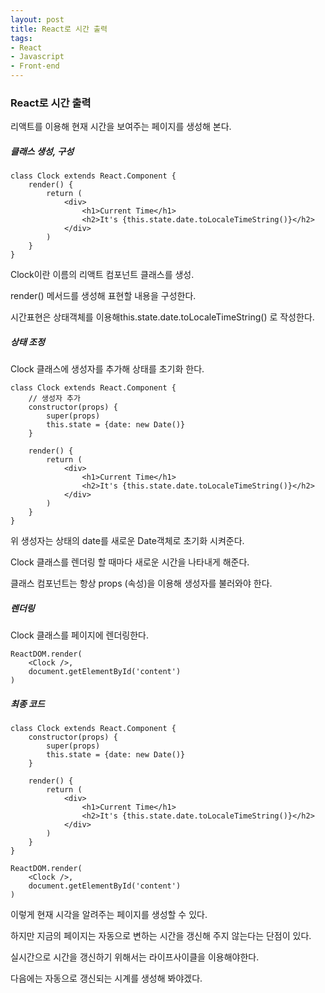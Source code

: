 ```yaml
---
layout: post
title: React로 시간 출력
tags:
- React
- Javascript
- Front-end
---
```


### React로 시간 출력

리액트를 이용해 현재 시간을 보여주는 페이지를 생성해 본다.



##### 클래스 생성, 구성

```
class Clock extends React.Component {
    render() {
        return (
            <div>
                <h1>Current Time</h1>
                <h2>It's {this.state.date.toLocaleTimeString()}</h2>
            </div>
        )
    }
}
```

Clock이란 이름의 리액트 컴포넌트 클래스를 생성.

render() 메서드를 생성해 표현할 내용을 구성한다.

시간표현은 상태객체를 이용해this.state.date.toLocaleTimeString() 로 작성한다.



##### 상태 조정

Clock 클래스에 생성자를 추가해 상태를 초기화 한다.

```
class Clock extends React.Component {
	// 생성자 추가
    constructor(props) {
        super(props)
        this.state = {date: new Date()}
    }

    render() {
        return (
            <div>
                <h1>Current Time</h1>
                <h2>It's {this.state.date.toLocaleTimeString()}</h2>
            </div>
        )
    }
}
```

위 생성자는 상태의 date를 새로운 Date객체로 초기화 시켜준다.

Clock 클래스를 렌더링 할 때마다 새로운 시간을 나타내게 해준다.

클래스 컴포넌트는 항상 props (속성)을 이용해 생성자를 불러와야 한다.



##### 렌더링

Clock 클래스를 페이지에 렌더링한다.

```
ReactDOM.render(
	<Clock />,
	document.getElementById('content')
)
```



##### 최종 코드

```
class Clock extends React.Component {
    constructor(props) {
        super(props)
        this.state = {date: new Date()}
    }

    render() {
        return (
            <div>
                <h1>Current Time</h1>
                <h2>It's {this.state.date.toLocaleTimeString()}</h2>
            </div>
        )
    }
}

ReactDOM.render(
    <Clock />,
    document.getElementById('content')
)
```



이렇게 현재 시각을 알려주는 페이지를 생성할 수 있다.

하지만 지금의 페이지는 자동으로 변하는 시간을 갱신해 주지 않는다는 단점이 있다.

실시간으로 시간을 갱신하기 위해서는 라이프사이클을 이용해야한다. 

다음에는 자동으로 갱신되는 시계를 생성해 봐야겠다.
